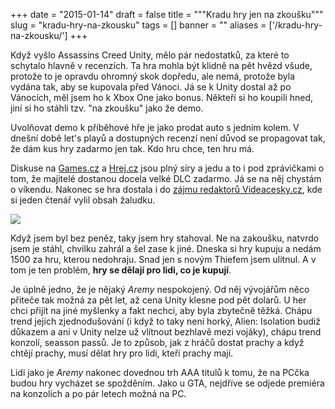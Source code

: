 
+++
date = "2015-01-14"
draft = false
title = """Kradu hry jen na zkoušku"""
slug = "kradu-hry-na-zkousku"
tags = []
banner = ""
aliases = ['/kradu-hry-na-zkousku/']
+++

Když vyšlo Assassins Creed Unity, mělo pár nedostatků, za které to schytalo hlavně v recenzích. Ta hra mohla být klidně na pět hvězd všude, protože to je opravdu ohromný skok dopředu, ale nemá, protože byla vydána tak, aby se kupovala před Vánoci. Já se k Unity dostal až po Vánocích, měl jsem ho k Xbox One jako bonus. Někteří si ho koupili hned, jiní si ho stáhli tzv. "na zkoušku" jako že demo.

Uvolňovat demo k příběhové hře je jako prodat auto s jedním kolem. V dnešní době let's playů a dostupných recenzí není důvod se propagovat tak, že dám kus hry zadarmo jen tak. Kdo hru chce, ten hru má.

Diskuse na [Games.cz](http://diskuse.tiscali.cz/games/clanek/zdarma-dostupne-dlc-dead-kings-pro-assassins-creed-unity-vyjde-pristi-tyden-246603/) a [Hrej.cz](http://pc.hrej.cz/novinky/2014/12/19/ubisoft-se-omlouva-hrou-zdarma-34832/) jsou plný síry a jedu a to i pod zprávičkami o tom, že majitelé dostanou docela velké DLC zadarmo. Já se na něj chystám o víkendu. Nakonec se hra dostala i do [zájmu redaktorů Videacesky.cz](http://www.videacesky.cz/trailery-recenze-filmy/zdarma-dostupne-dlc-pro-assassin%E2%80%99s-creed-unity), kde si jeden čtenář vylil obsah žaludku.

![](/images/2015/01/vylev.png)

Když jsem byl bez peněz, taky jsem hry stahoval. Ne na zakoušku, natvrdo jsem je stáhl, chvilku zahrál a šel zase k jiné. Dneska si hry kupuju a nedám 1500 za hru, kterou nedohraju. Snad jen s novým Thiefem jsem ulítnul. A v tom je ten problém, **hry se dělají pro lidi, co je kupují**.

Je úplně jedno, že je nějaký *Aremy* nespokojený. Od něj vývojářům něco přiteče tak možná za pět let, až cena Unity klesne pod pět dolarů. U her chci přijít na jiné myšlenky a fakt nechci, aby byla zbytečně těžká. Chápu trend jejich zjednodušování (i když to taky není horký, Alien: Isolation budiž důkazem a ani v Unity nelze už vlítnout bezhlavě mezi vojáky), chápu trend konzolí, seasson passů. Je to způsob, jak z hráčů dostat prachy a když chtějí prachy, musí dělat hry pro lidi, kteří prachy mají.

Lidi jako je *Aremy* nakonec dovednou trh AAA titulů k tomu, že na PCčka budou hry vycházet se spožděním. Jako u GTA, nejdříve se odjede premiéra na konzolích a po pár letech možná na PC.



